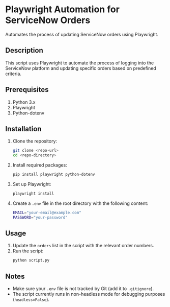 # Playwright Automation for ServiceNow Orders

Automates the process of updating ServiceNow orders using Playwright.

## Description

This script uses Playwright to automate the process of logging into the ServiceNow platform and updating specific orders based on predefined criteria.

## Prerequisites

1. Python 3.x
2. Playwright
3. Python-dotenv

## Installation

1. Clone the repository:
   ```bash
   git clone <repo-url>
   cd <repo-directory>
   ```

2. Install required packages:
   ```bash
   pip install playwright python-dotenv
   ```

3. Set up Playwright:
   ```bash
   playwright install
   ```

4. Create a `.env` file in the root directory with the following content:
   ```bash
   EMAIL="your-email@example.com"
   PASSWORD="your-password"
   ```

## Usage

1. Update the `orders` list in the script with the relevant order numbers.
2. Run the script:
   ```bash
   python script.py
   ```

## Notes

- Make sure your `.env` file is not tracked by Git (add it to `.gitignore`).
- The script currently runs in non-headless mode for debugging purposes (`headless=False`).

